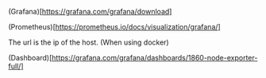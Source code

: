 

(Grafana)[https://grafana.com/grafana/download]

(Prometheus)[https://prometheus.io/docs/visualization/grafana/]

The url is the ip of the host. (When using docker)


(Dashboard)[https://grafana.com/grafana/dashboards/1860-node-exporter-full/]

